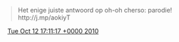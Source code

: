 > Het enige juiste antwoord op oh\-oh cherso: parodie\! http://j\.mp/aokiyT

<img src="../../media/tweet.ico" width="12" /> [Tue Oct 12 17:11:17 +0000 2010](https://twitter.com/DromerDenker/status/27157608790)